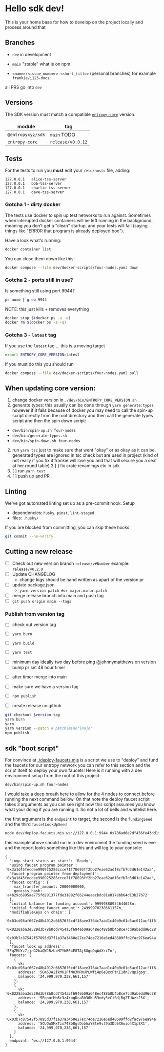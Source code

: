 # Hello sdk dev!

This is your home base for how to develop on the project locally and process around that

## Branches

- `dev`
  in development
- `main`
  "stable" what is on npm

- `<name>/<issue_number>-<short_title>` (personal branches)
  for example `frankie/i123-docs`

all PRS go into `dev`

## Versions

The SDK version must match a compatible [`entropy-core`](https://github.com/entropyxyz/entropy-core) version.

<!-- TODO: -->

| module            | tag               |
| ----------------- | ----------------- |
| `@entropyxyz/sdk` | `main` TODO       |
| `entropy-core`    | `release/v0.0.12` |


## Tests

For the tests to run you **must** edit your `/etc/hosts` file, adding:

```
127.0.0.1   alice-tss-server
127.0.0.1   bob-tss-server
127.0.0.1   charlie-tss-server
127.0.0.1   dave-tss-server
```

### Gotcha 1 - dirty docker

The tests use docker to spin up test networks to run against. Sometimes when
interupted docker containers will be left running in the background, meaning you
don't get a "clean" startup, and your tests will fail (saying things like "ERROR
that program is already deployed boo").

Have a look what's running:

```bash
docker container list
```

You can close them down like this:

```bash
docker compose --file dev/docker-scripts/four-nodes.yaml down
```

### Gotcha 2 - ports still in use?

Is something still using port 9944?

```bash
ps auxw | grep 9944
```

NOTE: this just kills + removes everything

```bash
docker stop $(docker ps -a -q)
docker rm $(docker ps -a -q)
```

### Gotcha 3 - `latest` tag

If you use the `latest` tag ... this is a moving target

```bash
export ENTROPY_CORE_VERSION=latest
```

If you must do this you should run

```bash
docker compose --file dev/docker-scripts/four-nodes.yaml pull
```

## When updating core version:

1. change docker version in `./dev/bin/ENTROPY_CORE_VERSION.sh`
2. generate types: this usually can be done through `yarn generate:types`
   however if it fails because of docker you may need to call the spin-up script
   directly from the root directory and then call the generate types script and
   then the spin down script:

- `dev/bin/spin-up.sh four-nodes`
- `dev/bin/generate-types.sh`
- `dev/bin/spin-down.sh four-nodes`

2. run `yarn tsc` just to make sure that went "okay" or as okay as it can be.
   generated types are ignored in tsc check but are used in project (kind of not
   really if you fix it frankie will love you and that will secure you a seat at
   her round table)
   3 [ ] fix crate renamings etc in sdk
3. [ ] run `yarn test`
4. [ ] push up and PR

## Linting

We've got automated linting set up as a pre-commit hook.
Setup

- dependencies: `husky`, `pinst`, `lint-staged`
- files: `.husky/`

If you are blocked from committing, you can skip these hooks

```bash
git commit --no-verify
```

## Cutting a new release

- [ ] Check out new version branch `release/v#Number` example: `release/v0.2.0`
- [ ] Update CHANGELOG
  - change logs should be hand written as apart of the version pr
- [ ] update package.json
  - `yarn version patch #or major.minor.patch`
- [ ] merge release branch into main and push tag
- [ ] `git push origin main --tags`

### Publish from version tag

- [ ] check out version tag
- [ ] `yarn burn`
- [ ] `yarn build`
- [ ] `yarn test`


  <!-- TO-DO: figure out with him an automated system -->

- [ ] minimum day ideally two day before ping @johnnymatthews on version bump pr set 48 hour timer
- [ ] after timer merge into main
- [ ] make sure we have a version tag
- [ ] `npm publish`
- [ ] create release on github

```bash
git checkout $version-tag
yarn burn
yarn
yarn version --patch # patch|minor|major
npm publish
```

## sdk "boot script"

For convince at [./deploy-faucets.mjs](./deploy-facuets.mjs ) is a script we use to "deploy" and fund the faucets for our entropy network you can refer to this section and the script itself to deploy your own faucets! Here is it running with a dev environment setup from the root of this project:

```bash
dev/bin/spin-up.sh four-nodes
```
I would take a deep breath here to allow for the 4 nodes to connect before running the next command bellow. On that note the deploy faucet script takes 3 arguments as you can see right now this script assumes you know what your doing if you are running it. So not a lot of bells and whitelist here.

the first argument is the `endpoint` to target, the second is the `fundingSeed` and the third `faucetLookUpSeed` <!--yes seeds()! not mnemonic go play alone this script will never take a mnemonic maybe one day i'll make it preterite to use like asci fireworks or something else integrated with the cli-->

```bash
node dev/deploy-facuets.mjs ws://127.0.0.1:9944 0x786ad0e2df456fe43dd1f91ebca22e235bc162e0bb8d53c633e8c85b2af68b7a 0x20423b5ff4984bcb8922483c98afb7eaa056c40fc431f8a314211e3d94a4222f

```
this example above should run in a dev enviroment the funding seed is eve and the report looks something like this and will log to your console:

```
{
  'jump start status at start': 'Ready',
  'using faucet program pointer': '0x3a1d45fecdee990925286ccce71f78693ff2bb27eae62adf8cfb7d3d61e142aa',
  'faucet program pointer from deployment': '0x3a1d45fecdee990925286ccce71f78693ff2bb27eae62adf8cfb7d3d61e142aa',
  'faucet config': {
    max_transfer_amount: 20000000000,
    genesis_hash: 'a4b29c6895ae775fd291377fde31882f66244eaecbdc81e017ebb64d13b27b72'
  },
  'initial balance for funding account': 99999880954644628n,
  'initial funding faucet amount': 24999970238661157n,
  'modifiableKeys on chain': [
    '0x03cd98af667e48b4912c66576f5cdf18aee3764c7aad1c40b9c61d5ac012acf1f6',
    '0x0228aba3e529d3b78b0cd7454a5f694eb09a648ec488b0b4b8ce7cd9abedd96c28',
    '0x03b7c87542f57895d37f1a37a3460e27ec74de7216e6ed48609ffd2fac976ea94a'
  ],
  'faucet look up address': '5EqZMUYz7jjaG2baQWJRzUzM7YhBP4E8TAj6GgqDqWdXriTn',
  faucets: [
    {
      vk: '0x03cd98af667e48b4912c66576f5cdf18aee3764c7aad1c40b9c61d5ac012acf1f6',
      address: '5Gm6JA2ikMK1FfNn3MRmUPLWfi4p6eBzcFtKE1dnJvQpJgpg',
      balance: '24,999,970,238,661,157'
    },
    {
      vk: '0x0228aba3e529d3b78b0cd7454a5f694eb09a648ec488b0b4b8ce7cd9abedd96c28',
      address: '5FqourMb6c3z4rogDnaBb36Ku53ndy3eCiSdjRg2TUAztJ3X',
      balance: '24,999,970,238,661,157'
    },
    {
      vk: '0x03b7c87542f57895d37f1a37a3460e27ec74de7216e6ed48609ffd2fac976ea94a',
      address: '5CUQuSMxTzx74Zb8gsDobhaYSte9vt9a3Db5X6oio4X1pSX1',
      balance: '24,999,970,238,661,157'
    }
  ],
  endpoint: 'ws://127.0.0.1:9944'
}
```